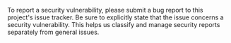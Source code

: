 To report a security vulnerability, please submit a bug report to this project's issue tracker. Be sure to 
explicitly state that the issue concerns a security vulnerability. This helps us classify and manage security reports
separately from general issues.
